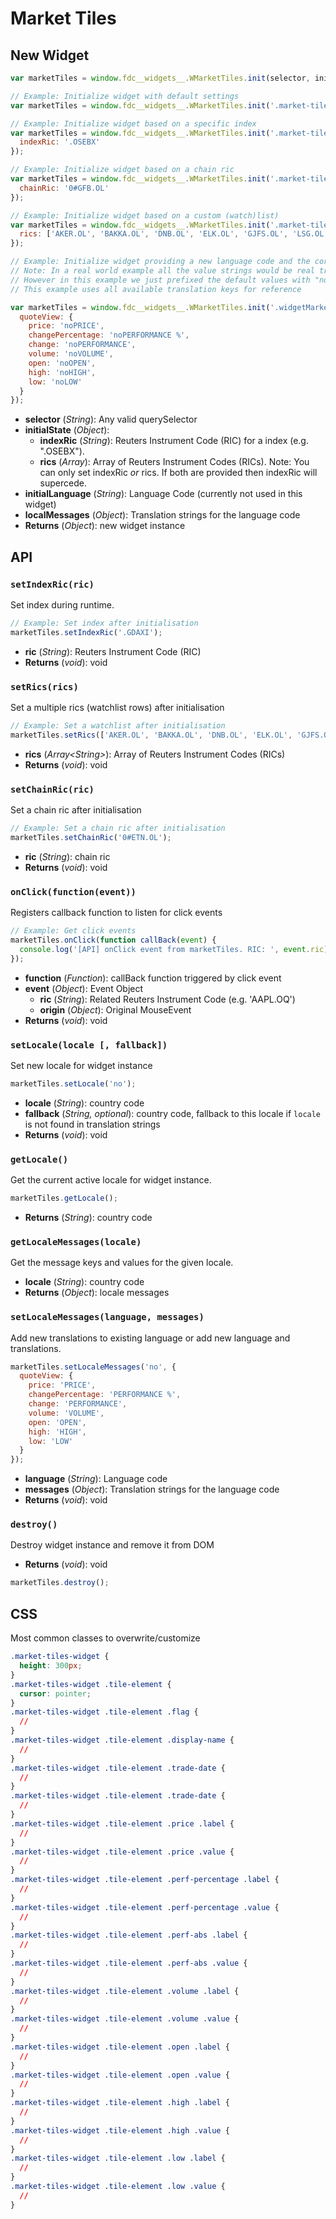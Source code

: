 # Market Tiles

## New Widget

```js
var marketTiles = window.fdc__widgets__.WMarketTiles.init(selector, initialConfig, initialLanguage, localMessages);

// Example: Initialize widget with default settings
var marketTiles = window.fdc__widgets__.WMarketTiles.init('.market-tiles');

// Example: Initialize widget based on a specific index
var marketTiles = window.fdc__widgets__.WMarketTiles.init('.market-tiles', {
  indexRic: '.OSEBX'
});

// Example: Initialize widget based on a chain ric
var marketTiles = window.fdc__widgets__.WMarketTiles.init('.market-tiles', {
  chainRic: '0#GFB.OL'
});

// Example: Initialize widget based on a custom (watch)list)
var marketTiles = window.fdc__widgets__.WMarketTiles.init('.market-tiles', {
  rics: ['AKER.OL', 'BAKKA.OL', 'DNB.OL', 'ELK.OL', 'GJFS.OL', 'LSG.OL', 'NEL.OL', 'NWC.OL']
});

// Example: Initialize widget providing a new language code and the corresponding translation values
// Note: In a real world example all the value strings would be real translations.
// However in this example we just prefixed the default values with "no" to symbolize a "new language".
// This example uses all available translation keys for reference

var marketTiles = window.fdc__widgets__.WMarketTiles.init('.widgetMarketList', { indexRic: '.OSEBX' }, 'no', {
  quoteView: {
    price: 'noPRICE',
    changePercentage: 'noPERFORMANCE %',
    change: 'noPERFORMANCE',
    volume: 'noVOLUME',
    open: 'noOPEN',
    high: 'noHIGH',
    low: 'noLOW'
  }
});
```

- **selector** (_String_): Any valid querySelector
- **initialState** (_Object_):
  - **indexRic** (_String_): Reuters Instrument Code (RIC) for a index (e.g. ".OSEBX").
  - **rics** (_Array_): Array of Reuters Instrument Codes (RICs). Note: You can only set indexRic _or_ rics. If both are provided then indexRic will supercede.
- **initialLanguage** (_String_): Language Code (currently not used in this widget)
- **localMessages** (_Object_): Translation strings for the language code
- **Returns** (_Object_): new widget instance

## API

### `setIndexRic(ric)`

Set index during runtime.

```js
// Example: Set index after initialisation
marketTiles.setIndexRic('.GDAXI');
```

- **ric** (_String_): Reuters Instrument Code (RIC)
- **Returns** (_void_): void

### `setRics(rics)`

Set a multiple rics (watchlist rows) after initialisation

```js
// Example: Set a watchlist after initialisation
marketTiles.setRics(['AKER.OL', 'BAKKA.OL', 'DNB.OL', 'ELK.OL', 'GJFS.OL', 'LSG.OL', 'NEL.OL', 'NWC.OL']);
```

- **rics** (_Array&lt;String&gt;_): Array of Reuters Instrument Codes (RICs)
- **Returns** (_void_): void

### `setChainRic(ric)`

Set a chain ric after initialisation

```js
// Example: Set a chain ric after initialisation
marketTiles.setChainRic('0#ETN.OL');
```

- **ric** (_String_): chain ric
- **Returns** (_void_): void

### `onClick(function(event))`

Registers callback function to listen for click events

```js
// Example: Get click events
marketTiles.onClick(function callBack(event) {
  console.log('[API] onClick event from marketTiles. RIC: ', event.ric);
});
```

- **function** (_Function_): callBack function triggered by click event
- **event** (_Object_): Event Object
  - **ric** (_String_): Related Reuters Instrument Code (e.g. 'AAPL.OQ')
  - **origin** (_Object_): Original MouseEvent
- **Returns** (_void_): void

### `setLocale(locale [, fallback])`

Set new locale for widget instance

```js
marketTiles.setLocale('no');
```

- **locale** (_String_): country code
- **fallback** (_String, optional_): country code, fallback to this locale if `locale` is not found in translation strings
- **Returns** (_void_): void

### `getLocale()`

Get the current active locale for widget instance.

```js
marketTiles.getLocale();
```

- **Returns** (_String_): country code

### `getLocaleMessages(locale)`

Get the message keys and values for the given locale.

- **locale** (_String_): country code
- **Returns** (_Object_): locale messages

### `setLocaleMessages(language, messages)`

Add new translations to existing language or add new language and translations.

```js
marketTiles.setLocaleMessages('no', {
  quoteView: {
    price: 'PRICE',
    changePercentage: 'PERFORMANCE %',
    change: 'PERFORMANCE',
    volume: 'VOLUME',
    open: 'OPEN',
    high: 'HIGH',
    low: 'LOW'
  }
});
```

- **language** (_String_): Language code
- **messages** (_Object_): Translation strings for the language code
- **Returns** (_void_): void

### `destroy()`

Destroy widget instance and remove it from DOM

- **Returns** (_void_): void

```js
marketTiles.destroy();
```

## CSS

Most common classes to overwrite/customize

```css
.market-tiles-widget {
  height: 300px;
}
.market-tiles-widget .tile-element {
  cursor: pointer;
}
.market-tiles-widget .tile-element .flag {
  //
}
.market-tiles-widget .tile-element .display-name {
  //
}
.market-tiles-widget .tile-element .trade-date {
  //
}
.market-tiles-widget .tile-element .trade-date {
  //
}
.market-tiles-widget .tile-element .price .label {
  //
}
.market-tiles-widget .tile-element .price .value {
  //
}
.market-tiles-widget .tile-element .perf-percentage .label {
  //
}
.market-tiles-widget .tile-element .perf-percentage .value {
  //
}
.market-tiles-widget .tile-element .perf-abs .label {
  //
}
.market-tiles-widget .tile-element .perf-abs .value {
  //
}
.market-tiles-widget .tile-element .volume .label {
  //
}
.market-tiles-widget .tile-element .volume .value {
  //
}
.market-tiles-widget .tile-element .open .label {
  //
}
.market-tiles-widget .tile-element .open .value {
  //
}
.market-tiles-widget .tile-element .high .label {
  //
}
.market-tiles-widget .tile-element .high .value {
  //
}
.market-tiles-widget .tile-element .low .label {
  //
}
.market-tiles-widget .tile-element .low .value {
  //
}
```
